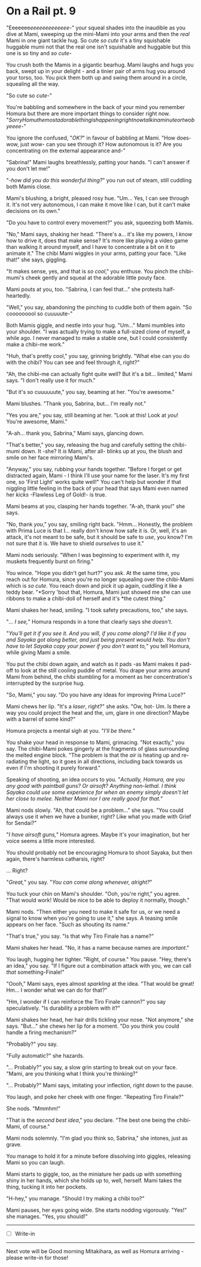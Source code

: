 # On a Rail pt. 9

"Eeeeeee*eeeeeeeeeeeee-*" your squeal shades into the inaudible as you dive at Mami, sweeping up the mini-Mami into your arms and then the *real* Mami in one giant tackle hug. So cute *so cute* it's a tiny squishable huggable mumi not that the real one isn't squishable and huggable but this one is so tiny and *so cute-*

You crush both the Mamis in a gigantic bearhug. Mami laughs and hugs you back, swept up in your delight - and a tinier pair of arms hug you around your torso, too. You pick them both up and swing them around in a circle, squealing all the way.

"So cute so *cute-*"

You're babbling and somewhere in the back of your mind you remember Homura but there are more important things to consider right now. "*SorryHomuthemostadorablethingishappeningrightnowtalkinaminuteortwobyeeee-*"

You ignore the confused, "*OK?*" in favour of babbling at Mami. "How does- wow, just wow- can you see through it? How autonomous is it? Are you concentrating on the external appearance and-"

"Sabrina!" Mami laughs breathlessly, patting your hands. "I can't answer if you don't let me!"

"-*how did you do this wonderful thing?*" you run out of steam, still cuddling both Mamis close.

Mami's blushing, a bright, pleased rosy hue. "Um... Yes, I can see through it. It's not very autonomous, I can make it move like I can, but it can't make decisions on its own."

"Do you have to control every movement?" you ask, squeezing both Mamis.

"No," Mami says, shaking her head. "There's a... it's like my powers, I *know* how to drive it, does that make sense? It's more like playing a video game than walking it around myself, and I have to concentrate a bit on it to animate it." The chibi Mami wiggles in your arms, patting your face. "Like that!" she says, giggling.

"It makes sense, yes, and that is *so cool*," you enthuse. You pinch the chibi-mumi's cheek gently and squeal at the adorable little pouty face.

Mami pouts at you, too. "Sabrina, I can feel that..." she protests half-heartedly.

"Well," you say, abandoning the pinching to cuddle both of them again. "So cooooooool so cuuuuute-"

Both Mamis giggle, and nestle into your hug. "Um..." Mami mumbles into your shoulder. "I was actually trying to make a full-sized clone of myself, a while ago. I never managed to make a stable one, but I could consistently make a chibi-me work."

"Huh, that's pretty cool," you say, grinning brightly. "What else can you do with the chibi? You can see and feel through it, right?"

"Ah, the chibi-me can actually fight quite well? But it's a bit... limited," Mami says. "I don't really use it for much."

"But it's so cuuuuuute," you say, beaming at her. "You're awesome."

Mami blushes. "Thank you, Sabrina, but... I'm really not."

"Yes you are," you say, still beaming at her. "Look at this! Look at *you*! You're awesome, Mami."

"A-ah... thank you, Sabrina," Mami says, glancing down.

"That's better," you say, releasing the hug and carefully setting the chibi-mumi down. It -she? It *is* Mami, after all- blinks up at you, the blush and smile on her face mirroring Mami's.

"Anyway," you say, rubbing your hands together. "Before I forget or get distracted again, Mami - I think I'll use your name for the laser. It's my first one, so 'First Light' works quite well!" You can't help but wonder if that niggling little feeling in the back of your head that says Mami even named her *kicks* -Flawless Leg of Gold!- is true.

Mami beams at you, clasping her hands together. "A-ah, thank you!" she says.

"No, thank *you*," you say, smiling right back. "Hmm... Honestly, the problem with Prima Luce is that I... really don't know how safe it is. Or, well, it's an attack, it's not meant to be safe, but it should be safe to *use*, you know? I'm not sure that it is. We have to shield *ourselves* to use it."

Mami nods seriously. "When I was beginning to experiment with it, my muskets frequently burst on firing."

You wince. "Hope you didn't get hurt?" you ask. At the same time, you reach out for Homura, since you're no longer squealing over the chibi-Mami which is *so cute*. You reach down and pick it up again, cuddling it like a teddy bear. "\*Sorry 'bout that, Homura, Mami just showed me she can use ribbons to make a chibi-doll of herself and it's \*the cutest thing."

Mami shakes her head, smiling. "I took safety precautions, too," she says.

"*... I see,*" Homura responds in a tone that clearly says she *doesn't*.

"*You'll get it if you see it. And you will, if you come along? I'd like it if you and Sayaka got along better, and just being present would help. You *don't* have to let Sayaka copy your power if you don't want to,*" you tell Homura, while giving Mami a smile.

You put the chibi down again, and watch as it pads -as Mami makes it pad- off to look at the still cooling puddle of metal. You drape your arms around Mami from behind, the chibi stumbling for a moment as her concentration's interrupted by the surprise hug.

"So, Mami," you say. "Do you have any ideas for improving Prima Luce?"

Mami chews her lip. "It's a *laser*, right?" she asks. "Ow, hot- Um. Is there a way you could project the heat and the, um, glare in one direction? Maybe with a barrel of some kind?"

Homura projects a mental sigh at you. "*I'll be there.*"

You shake your head in response to Mami, grimacing. "Not exactly," you say. The chibi-Mami pokes gingerly at the fragments of glass surrounding the melted engine block. "The problem is that the *air* is heating up and re-radiating the light, so it goes in all directions, including back towards us even if I'm shooting it purely forward."

Speaking of shooting, an idea occurs to you. "*Actually, Homura, are you any good with paintball guns? Or airsoft? Anything non-lethal. I think Sayaka could use some experience for when an enemy simply doesn't let her close to melee. Neither Mami nor I are really good for that.*"

Mami nods slowly. "Ah, that could be a problem..." she says. "You could always use it when we have a bunker, right? Like what you made with Grief for Sendai?"

"*I have airsoft guns,*" Homura agrees. Maybe it's your imagination, but her voice seems a little more interested.

You should probably not be encouraging Homura to shoot Sayaka, but then again, there's harmless catharsis, right?

... Right?

"*Great,*" you say. "*You can come along whenever, alright?*"

You tuck your chin on Mami's shoulder. "Ooh, you're right," you agree. "That would work! Would be nice to be able to deploy it normally, though."

Mami nods. "Then either you need to make it safe for us, or we need a signal to know when you're going to use it," she says. A teasing smile appears on her face. "Such as shouting its name."

"That's true," you say. "Is that why Tiro Finale has a name?"

Mami shakes her head. "No, it has a name because names are *important*."

You laugh, hugging her tighter. "Right, of course." You pause. "Hey, there's an idea," you say. "If I figure out a combination attack with you, we can call *that* something-Finale!"

"Oooh," Mami says, eyes almost *sparkling* at the idea. "That would be great! Hm... I wonder what we can do for that?"

"Hm, I wonder if I can reinforce the Tiro Finale cannon?" you say speculatively. "Is durability a problem with it?"

Mami shakes her head, her hair drills tickling your nose. "Not anymore," she says. "But..." she chews her lip for a moment. "Do you think you could handle a firing mechanism?"

"Probably?" you say.

"Fully automatic?" she hazards.

"... Probably?" you say, a slow grin starting to break out on your face. "Mami, are you thinking what I think you're thinking?"

"... Probably?" Mami says, imitating your inflection, right down to the pause.

You laugh, and poke her cheek with one finger. "Repeating Tiro Finale?"

She nods. "Mmmhm!"

"That is the *second best idea*," you declare. "The best one being the chibi-Mami, of course."

Mami nods solemnly. "I'm glad you think so, Sabrina," she intones, just as grave.

You manage to hold it for a minute before dissolving into giggles, releasing Mami so you can laugh.

Mami starts to giggle, too, as the miniature her pads up with something shiny in her hands, which she holds up to, well, herself. Mami takes the thing, tucking it into her pockets.

"H-hey," you manage. "Should I try making a chibi too?"

Mami pauses, her eyes going wide. She starts nodding vigorously. "Yes!" she manages. "Yes, you should!"

---

- [ ] Write-in

---

Next vote will be Good morning Mitakihara, as well as Homura arriving - please write-in for those!
